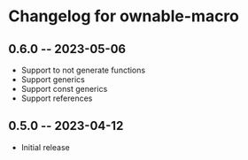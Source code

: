 # Changelog for ownable-macro

## 0.6.0 -- 2023-05-06

* Support to not generate functions
* Support generics
* Support const generics
* Support references

## 0.5.0 -- 2023-04-12

* Initial release
